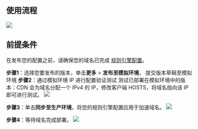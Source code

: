 ## 使用流程
![](https://qcloudimg.tencent-cloud.cn/raw/be140147ddfd840c37b3841656ddf410.png)

## 前提条件
在发布您的配置之前，请确保您的域名已完成 [规则引擎配置](https://cloud.tencent.com/document/product/228/74437)。

**步骤1**：选择您要发布的版本，单击**更多** > **发布至模拟环境**， 提交版本草稿至模拟环境
**步骤2**：通过模拟环境 IP 进行配置验证测试
测试已部署在模拟环境中的版本：CDN 会为域名分配一个 IPv4 的 IP，修改客户端 HOSTS，将域名指向该 IP 即可进行测试。
![](https://qcloudimg.tencent-cloud.cn/raw/9873db2d190b3c515f7cfe65b8beb8de.png)

**步骤3**：单击**同步至生产环境**，将您的规则引擎配置应用于加速域名。
![](https://qcloudimg.tencent-cloud.cn/raw/3eadf09e568ddce8001625f44390f9aa.png)

**步骤4**：等待域名完成部署。
![](https://qcloudimg.tencent-cloud.cn/raw/299f6af53f270009c0c12b3d78a70b64.png)

